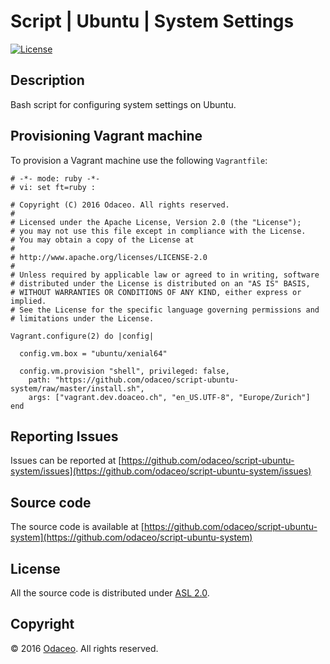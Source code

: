 # Script | Ubuntu | System Settings

[![License](https://img.shields.io/github/license/odaceo/script-ubuntu-system.svg)](LICENSE)

## Description

Bash script for configuring system settings on Ubuntu.

## Provisioning Vagrant machine

To provision a Vagrant machine use the following ``Vagrantfile``:

``` shell
# -*- mode: ruby -*-
# vi: set ft=ruby :

# Copyright (C) 2016 Odaceo. All rights reserved.
#
# Licensed under the Apache License, Version 2.0 (the "License");
# you may not use this file except in compliance with the License.
# You may obtain a copy of the License at
#
# http://www.apache.org/licenses/LICENSE-2.0
#
# Unless required by applicable law or agreed to in writing, software
# distributed under the License is distributed on an "AS IS" BASIS,
# WITHOUT WARRANTIES OR CONDITIONS OF ANY KIND, either express or implied.
# See the License for the specific language governing permissions and
# limitations under the License.

Vagrant.configure(2) do |config|

  config.vm.box = "ubuntu/xenial64"
  
  config.vm.provision "shell", privileged: false, 
    path: "https://github.com/odaceo/script-ubuntu-system/raw/master/install.sh",
    args: ["vagrant.dev.doaceo.ch", "en_US.UTF-8", "Europe/Zurich"]
end
```

## Reporting Issues

Issues can be reported at [https://github.com/odaceo/script-ubuntu-system/issues](https://github.com/odaceo/script-ubuntu-system/issues)

## Source code

The source code is available at [https://github.com/odaceo/script-ubuntu-system](https://github.com/odaceo/script-ubuntu-system)

## License

All the source code is distributed under [ASL 2.0](LICENSE).

## Copyright

© 2016 [Odaceo](http://odaceo.ch). All rights reserved.